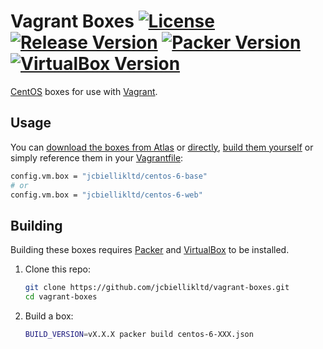 # Vagrant Boxes [![License](https://img.shields.io/badge/license-MIT-brightgreen.svg)](http://jcbiellik.com/license) [![Release Version](https://img.shields.io/github/release/jcbiellikltd/vagrant-boxes.svg)](https://github.com/jcbiellikltd/vagrant-boxes/releases) [![Packer Version](https://img.shields.io/badge/packer-v0.8.2-yellow.svg)](https://packer.io/) [![VirtualBox Version](https://img.shields.io/badge/virtualbox-v4.3.30-red.svg)](https://www.virtualbox.org/)

[CentOS](https://www.centos.org/) boxes for use with [Vagrant](https://www.vagrantup.com/).

Usage
--------

You can [download the boxes from Atlas](https://atlas.hashicorp.com/jcbiellikltd) or [directly](http://repo.jcbiellik.com/boxes/), [build them yourself](#building) or simply reference them in your [Vagrantfile](Vagrantfile-base):
```sh
config.vm.box = "jcbiellikltd/centos-6-base"
# or
config.vm.box = "jcbiellikltd/centos-6-web"
```

Building
--------

Building these boxes requires [Packer](https://packer.io/) and [VirtualBox](https://www.virtualbox.org/) to be installed.

1. Clone this repo:
	```sh
	git clone https://github.com/jcbiellikltd/vagrant-boxes.git
	cd vagrant-boxes
	```

2. Build a box:
	```sh
	BUILD_VERSION=vX.X.X packer build centos-6-XXX.json
	```
